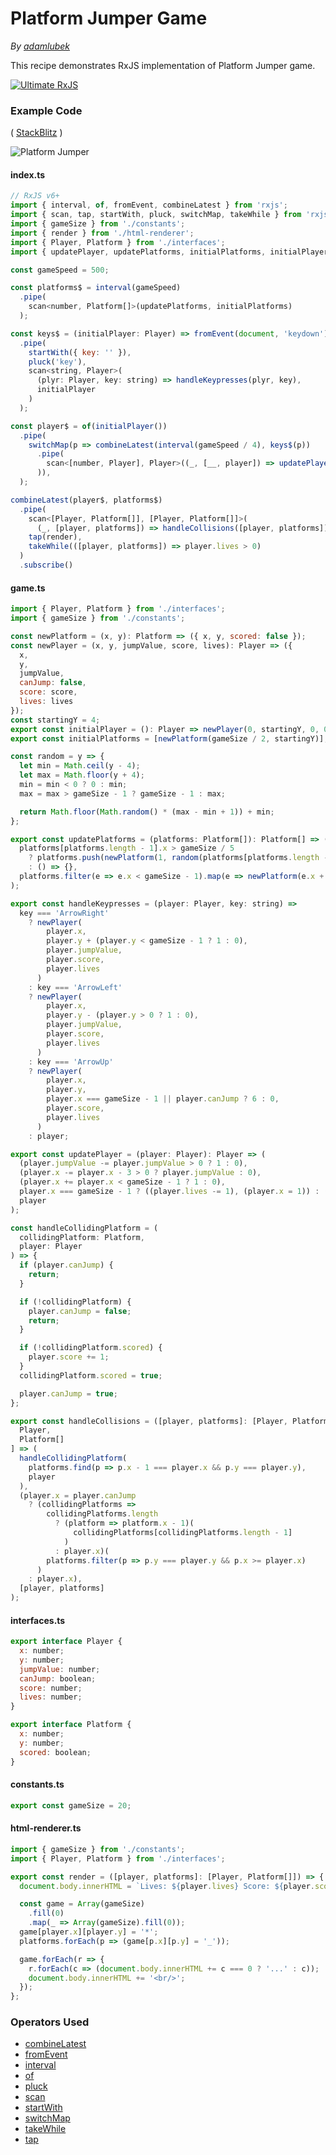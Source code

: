 # Platform Jumper Game

_By [adamlubek](https://github.com/adamlubek)_

This recipe demonstrates RxJS implementation of Platform Jumper game.

[![Ultimate RxJS](https://drive.google.com/uc?export=view&id=1htrban3k3Z8CxiKwEV6bdmxW5Wu8xdWX "Ultimate RxJS")](https://ultimatecourses.com/courses/rxjs?ref=4)

### Example Code

( [StackBlitz](https://stackblitz.com/edit/rxjs-platform-jumper?file=index.ts) )

![Platform Jumper](https://drive.google.com/uc?export=view&id=1poxaFwTtypxoTzOU13KcvE5fIcnzXog-)

#### index.ts

```js
// RxJS v6+
import { interval, of, fromEvent, combineLatest } from 'rxjs';
import { scan, tap, startWith, pluck, switchMap, takeWhile } from 'rxjs/operators';
import { gameSize } from './constants';
import { render } from './html-renderer';
import { Player, Platform } from './interfaces';
import { updatePlayer, updatePlatforms, initialPlatforms, initialPlayer, handleCollisions, handleKeypresses } from './game';

const gameSpeed = 500;

const platforms$ = interval(gameSpeed)
  .pipe(
    scan<number, Platform[]>(updatePlatforms, initialPlatforms)
  );

const keys$ = (initialPlayer: Player) => fromEvent(document, 'keydown')
  .pipe(
    startWith({ key: '' }),
    pluck('key'),
    scan<string, Player>(
      (plyr: Player, key: string) => handleKeypresses(plyr, key),
      initialPlayer
    )
  );

const player$ = of(initialPlayer())
  .pipe(
    switchMap(p => combineLatest(interval(gameSpeed / 4), keys$(p))
      .pipe(
        scan<[number, Player], Player>((_, [__, player]) => updatePlayer(player))
      )),
  );

combineLatest(player$, platforms$)
  .pipe(
    scan<[Player, Platform[]], [Player, Platform[]]>(
      (_, [player, platforms]) => handleCollisions([player, platforms])),
    tap(render),
    takeWhile(([player, platforms]) => player.lives > 0)
  )
  .subscribe()
```

#### game.ts

```js
import { Player, Platform } from './interfaces';
import { gameSize } from './constants';

const newPlatform = (x, y): Platform => ({ x, y, scored: false });
const newPlayer = (x, y, jumpValue, score, lives): Player => ({
  x,
  y,
  jumpValue,
  canJump: false,
  score: score,
  lives: lives
});
const startingY = 4;
export const initialPlayer = (): Player => newPlayer(0, startingY, 0, 0, 3);
export const initialPlatforms = [newPlatform(gameSize / 2, startingY)];

const random = y => {
  let min = Math.ceil(y - 4);
  let max = Math.floor(y + 4);
  min = min < 0 ? 0 : min;
  max = max > gameSize - 1 ? gameSize - 1 : max;

  return Math.floor(Math.random() * (max - min + 1)) + min;
};

export const updatePlatforms = (platforms: Platform[]): Platform[] => (
  platforms[platforms.length - 1].x > gameSize / 5
    ? platforms.push(newPlatform(1, random(platforms[platforms.length - 1].y)))
    : () => {},
  platforms.filter(e => e.x < gameSize - 1).map(e => newPlatform(e.x + 1, e.y))
);

export const handleKeypresses = (player: Player, key: string) =>
  key === 'ArrowRight'
    ? newPlayer(
        player.x,
        player.y + (player.y < gameSize - 1 ? 1 : 0),
        player.jumpValue,
        player.score,
        player.lives
      )
    : key === 'ArrowLeft'
    ? newPlayer(
        player.x,
        player.y - (player.y > 0 ? 1 : 0),
        player.jumpValue,
        player.score,
        player.lives
      )
    : key === 'ArrowUp'
    ? newPlayer(
        player.x,
        player.y,
        player.x === gameSize - 1 || player.canJump ? 6 : 0,
        player.score,
        player.lives
      )
    : player;

export const updatePlayer = (player: Player): Player => (
  (player.jumpValue -= player.jumpValue > 0 ? 1 : 0),
  (player.x -= player.x - 3 > 0 ? player.jumpValue : 0),
  (player.x += player.x < gameSize - 1 ? 1 : 0),
  player.x === gameSize - 1 ? ((player.lives -= 1), (player.x = 1)) : () => {},
  player
);

const handleCollidingPlatform = (
  collidingPlatform: Platform,
  player: Player
) => {
  if (player.canJump) {
    return;
  }

  if (!collidingPlatform) {
    player.canJump = false;
    return;
  }

  if (!collidingPlatform.scored) {
    player.score += 1;
  }
  collidingPlatform.scored = true;

  player.canJump = true;
};

export const handleCollisions = ([player, platforms]: [Player, Platform[]]): [
  Player,
  Platform[]
] => (
  handleCollidingPlatform(
    platforms.find(p => p.x - 1 === player.x && p.y === player.y),
    player
  ),
  (player.x = player.canJump
    ? (collidingPlatforms =>
        collidingPlatforms.length
          ? (platform => platform.x - 1)(
              collidingPlatforms[collidingPlatforms.length - 1]
            )
          : player.x)(
        platforms.filter(p => p.y === player.y && p.x >= player.x)
      )
    : player.x),
  [player, platforms]
);
```

#### interfaces.ts

```js
export interface Player {
  x: number;
  y: number;
  jumpValue: number;
  canJump: boolean;
  score: number;
  lives: number;
}

export interface Platform {
  x: number;
  y: number;
  scored: boolean;
}
```

#### constants.ts

```js
export const gameSize = 20;
```

#### html-renderer.ts

```js
import { gameSize } from './constants';
import { Player, Platform } from './interfaces';

export const render = ([player, platforms]: [Player, Platform[]]) => {
  document.body.innerHTML = `Lives: ${player.lives} Score: ${player.score} </br>`;

  const game = Array(gameSize)
    .fill(0)
    .map(_ => Array(gameSize).fill(0));
  game[player.x][player.y] = '*';
  platforms.forEach(p => (game[p.x][p.y] = '_'));

  game.forEach(r => {
    r.forEach(c => (document.body.innerHTML += c === 0 ? '...' : c));
    document.body.innerHTML += '<br/>';
  });
};
```

### Operators Used

- [combineLatest](../operators/combination/combinelatest.md)
- [fromEvent](../operators/creation/fromevent.md)
- [interval](../operators/creation/interval.md)
- [of](../operators/creation/of.md)
- [pluck](../operators/transformation/pluck.md)
- [scan](../operators/transformation/scan.md)
- [startWith](../operators/combination/startwith.md)
- [switchMap](../operators/transformation/switchmap.md)
- [takeWhile](../operators/filtering/takewhile.md)
- [tap](../operators/utility/do.md)
